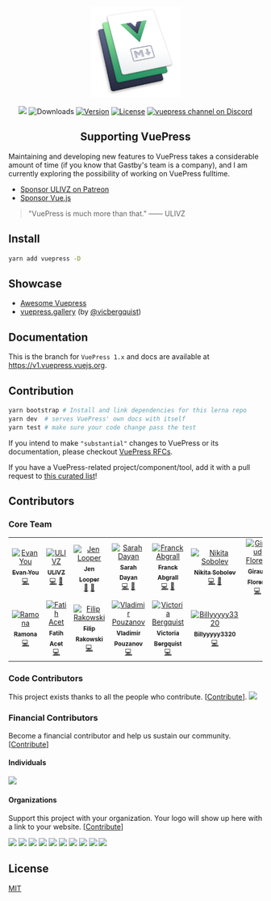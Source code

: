 <p align="center">
  <a href="https://vuepress.vuejs.org/" target="_blank">
    <img width="180" src="https://raw.githubusercontent.com/vuejs/vuepress/master/packages/docs/docs/.vuepress/public/hero.png" alt="logo">
  </a>
</p>

<p align="center">
  <a href="https://npmcharts.com/compare/vuepress?minimal=true"><a href="https://opencollective.com/vuepress" alt="Financial Contributors on Open Collective"><img src="https://opencollective.com/vuepress/all/badge.svg?label=financial+contributors" /></a> <img src="https://img.shields.io/npm/dm/vuepress.svg" alt="Downloads"></a>
  <a href="https://www.npmjs.com/package/vuepress"><img src="https://img.shields.io/npm/v/vuepress.svg" alt="Version"></a>
  <a href="https://www.npmjs.com/package/vuepress"><img src="https://img.shields.io/npm/l/vuepress.svg" alt="License"></a>
  <a href="https://discordapp.com/invite/HBherRA"><img src="https://img.shields.io/badge/Discord-join%20chat-738bd7.svg" alt="vuepress channel on Discord"></a>
</p>

<h2 align="center">Supporting VuePress</h2>

Maintaining and developing new features to VuePress takes a considerable amount of time (if you know that Gastby's team is a company), and I am currently exploring the possibility of working on VuePress fulltime.

- [Sponsor ULIVZ on Patreon](https://www.patreon.com/ulivz)
- [Sponsor Vue.js](https://vuejs.org/support-vuejs)

> "VuePress is much more than that." —— ULIVZ

## Install

```bash
yarn add vuepress -D
```

## Showcase

- [Awesome Vuepress](https://github.com/ulivz/awesome-vuepress)
- [vuepress.gallery](https://vuepress.gallery) (by [@vicbergquist](https://twitter.com/vicbergquist))

## Documentation

This is the branch for `VuePress 1.x` and docs are available at https://v1.vuepress.vuejs.org.

## Contribution

```bash
yarn bootstrap # Install and link dependencies for this lerna repo
yarn dev  # serves VuePress' own docs with itself
yarn test # make sure your code change pass the test
```

If you intend to make `"substantial"` changes to VuePress or its documentation, please checkout [VuePress RFCs](./rfcs/README.md).

If you have a VuePress-related project/component/tool, add it with a pull request to [this curated list](https://github.com/ulivz/awesome-vuepress)!

## Contributors

### Core Team

<!-- ALL-CONTRIBUTORS-LIST:START - Do not remove or modify this section -->
<!-- prettier-ignore-start -->
<!-- markdownlint-disable -->
<table>
  <tr>
    <td align="center"><a href="http://evanyou.me"><img src="https://avatars1.githubusercontent.com/u/499550?v=4" width="100px;" alt="Evan You"/><br /><sub><b>Evan You</b></sub></a><br /><a href="https://github.com/Ulivz/VuePress/commits?author=yyx990803" title="Code">💻</a></td>
    <td align="center"><a href="http://ulivz.com"><img src="https://avatars1.githubusercontent.com/u/23133919?v=4" width="100px;" alt="ULIVZ"/><br /><sub><b>ULIVZ</b></sub></a><br /><a href="https://github.com/Ulivz/VuePress/commits?author=ulivz" title="Code">💻</a> <a href="https://github.com/Ulivz/VuePress/commits?author=ulivz" title="Documentation">📖</a></td>
    <td align="center"><a href="http://www.jenlooper.com"><img src="https://avatars2.githubusercontent.com/u/1450004?v=4" width="100px;" alt="Jen Looper"/><br /><sub><b>Jen Looper</b></sub></a><br /><a href="https://github.com/Ulivz/VuePress/commits?author=jlooper" title="Documentation">📖</a> <a href="#design-jlooper" title="Design">🎨</a></td>
    <td align="center"><a href="https://frontstuff.io/"><img src="https://avatars0.githubusercontent.com/u/5370675?v=4" width="100px;" alt="Sarah Dayan"/><br /><sub><b>Sarah Dayan</b></sub></a><br /><a href="https://github.com/Ulivz/VuePress/commits?author=sarahdayan" title="Code">💻</a> <a href="https://github.com/Ulivz/VuePress/commits?author=sarahdayan" title="Documentation">📖</a></td>
    <td align="center"><a href="https://www.franck-abgrall.me/"><img src="https://avatars3.githubusercontent.com/u/9840435?v=4" width="100px;" alt="Franck Abgrall"/><br /><sub><b>Franck Abgrall</b></sub></a><br /><a href="https://github.com/Ulivz/VuePress/commits?author=kefranabg" title="Code">💻</a> <a href="#question-kefranabg" title="Answering Questions">💬</a></td>
    <td align="center"><a href="https://sobolevn.me"><img src="https://avatars1.githubusercontent.com/u/4660275?v=4" width="100px;" alt="Nikita Sobolev"/><br /><sub><b>Nikita Sobolev</b></sub></a><br /><a href="https://github.com/Ulivz/VuePress/commits?author=sobolevn" title="Code">💻</a> <a href="https://github.com/Ulivz/VuePress/commits?author=sobolevn" title="Documentation">📖</a></td>
    <td align="center"><a href="https://github.com/f3ltron"><img src="https://avatars1.githubusercontent.com/u/11556276?v=4" width="100px;" alt="Giraud Florent"/><br /><sub><b>Giraud Florent</b></sub></a><br /><a href="https://github.com/Ulivz/VuePress/commits?author=f3ltron" title="Code">💻</a></td>
  </tr>
  <tr>
    <td align="center"><a href="https://twitter.com/CodesOfRa"><img src="https://avatars0.githubusercontent.com/u/945186?v=4" width="100px;" alt="Ramona"/><br /><sub><b>Ramona</b></sub></a><br /><a href="https://github.com/Ulivz/VuePress/commits?author=CodesOfRa" title="Code">💻</a></td>
    <td align="center"><a href="https://fatihacet.com"><img src="https://avatars3.githubusercontent.com/u/712419?v=4" width="100px;" alt="Fatih Acet"/><br /><sub><b>Fatih Acet</b></sub></a><br /><a href="https://github.com/Ulivz/VuePress/commits?author=fatihacet" title="Code">💻</a></td>
    <td align="center"><a href="https://rakowski.dev"><img src="https://avatars2.githubusercontent.com/u/15185752?v=4" width="100px;" alt="Filip Rakowski"/><br /><sub><b>Filip Rakowski</b></sub></a><br /><a href="https://github.com/Ulivz/VuePress/commits?author=filrak" title="Code">💻</a></td>
    <td align="center"><a href="http://farcaller.net/"><img src="https://avatars2.githubusercontent.com/u/693?v=4" width="100px;" alt="Vladimir Pouzanov"/><br /><sub><b>Vladimir Pouzanov</b></sub></a><br /><a href="https://github.com/Ulivz/VuePress/commits?author=farcaller" title="Code">💻</a></td>
    <td align="center"><a href="https://twitter.com/vicbergquist"><img src="https://avatars0.githubusercontent.com/u/25737281?v=4" width="100px;" alt="Victoria Bergquist"/><br /><sub><b>Victoria Bergquist</b></sub></a><br /><a href="https://github.com/Ulivz/VuePress/commits?author=vicbergquist" title="Code">💻</a></td>
    <td align="center"><a href="https://billychin.netlify.com/"><img src="https://avatars0.githubusercontent.com/u/38957202?v=4" width="100px;" alt="Billyyyyy3320"/><br /><sub><b>Billyyyyy3320</b></sub></a><br /><a href="https://github.com/Ulivz/VuePress/commits?author=newsbielt703" title="Code">💻</a></td>
  </tr>
</table>

<!-- markdownlint-enable -->
<!-- prettier-ignore-end -->
<!-- ALL-CONTRIBUTORS-LIST:END -->

### Code Contributors

This project exists thanks to all the people who contribute. [[Contribute](CONTRIBUTING.md)].
<a href="https://github.com/vuejs/vuepress/graphs/contributors"><img src="https://opencollective.com/vuepress/contributors.svg?width=890&button=false" /></a>

### Financial Contributors

Become a financial contributor and help us sustain our community. [[Contribute](https://opencollective.com/vuepress/contribute)]

#### Individuals

<a href="https://opencollective.com/vuepress"><img src="https://opencollective.com/vuepress/individuals.svg?width=890"></a>

#### Organizations

Support this project with your organization. Your logo will show up here with a link to your website. [[Contribute](https://opencollective.com/vuepress/contribute)]

<a href="https://opencollective.com/vuepress/organization/0/website"><img src="https://opencollective.com/vuepress/organization/0/avatar.svg"></a>
<a href="https://opencollective.com/vuepress/organization/1/website"><img src="https://opencollective.com/vuepress/organization/1/avatar.svg"></a>
<a href="https://opencollective.com/vuepress/organization/2/website"><img src="https://opencollective.com/vuepress/organization/2/avatar.svg"></a>
<a href="https://opencollective.com/vuepress/organization/3/website"><img src="https://opencollective.com/vuepress/organization/3/avatar.svg"></a>
<a href="https://opencollective.com/vuepress/organization/4/website"><img src="https://opencollective.com/vuepress/organization/4/avatar.svg"></a>
<a href="https://opencollective.com/vuepress/organization/5/website"><img src="https://opencollective.com/vuepress/organization/5/avatar.svg"></a>
<a href="https://opencollective.com/vuepress/organization/6/website"><img src="https://opencollective.com/vuepress/organization/6/avatar.svg"></a>
<a href="https://opencollective.com/vuepress/organization/7/website"><img src="https://opencollective.com/vuepress/organization/7/avatar.svg"></a>
<a href="https://opencollective.com/vuepress/organization/8/website"><img src="https://opencollective.com/vuepress/organization/8/avatar.svg"></a>
<a href="https://opencollective.com/vuepress/organization/9/website"><img src="https://opencollective.com/vuepress/organization/9/avatar.svg"></a>

## License

[MIT](https://github.com/vuejs/vuepress/blob/master/LICENSE)
